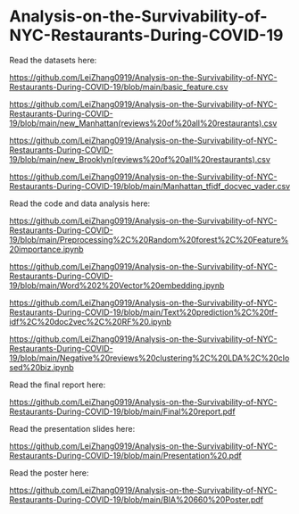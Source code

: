 # Analysis-on-the-Survivability-of-NYC-Restaurants-During-COVID-19
Read the datasets here:

https://github.com/LeiZhang0919/Analysis-on-the-Survivability-of-NYC-Restaurants-During-COVID-19/blob/main/basic_feature.csv

https://github.com/LeiZhang0919/Analysis-on-the-Survivability-of-NYC-Restaurants-During-COVID-19/blob/main/new_Manhattan(reviews%20of%20all%20restaurants).csv

https://github.com/LeiZhang0919/Analysis-on-the-Survivability-of-NYC-Restaurants-During-COVID-19/blob/main/new_Brooklyn(reviews%20of%20all%20restaurants).csv

https://github.com/LeiZhang0919/Analysis-on-the-Survivability-of-NYC-Restaurants-During-COVID-19/blob/main/Manhattan_tfidf_docvec_vader.csv


Read the code and data analysis here:

https://github.com/LeiZhang0919/Analysis-on-the-Survivability-of-NYC-Restaurants-During-COVID-19/blob/main/Preprocessing%2C%20Random%20forest%2C%20Feature%20importance.ipynb

https://github.com/LeiZhang0919/Analysis-on-the-Survivability-of-NYC-Restaurants-During-COVID-19/blob/main/Word%202%20Vector%20embedding.ipynb

https://github.com/LeiZhang0919/Analysis-on-the-Survivability-of-NYC-Restaurants-During-COVID-19/blob/main/Text%20prediction%2C%20tf-idf%2C%20doc2vec%2C%20RF%20.ipynb

https://github.com/LeiZhang0919/Analysis-on-the-Survivability-of-NYC-Restaurants-During-COVID-19/blob/main/Negative%20reviews%20clustering%2C%20LDA%2C%20closed%20biz.ipynb

Read the final report here:

https://github.com/LeiZhang0919/Analysis-on-the-Survivability-of-NYC-Restaurants-During-COVID-19/blob/main/Final%20report.pdf

Read the presentation slides here:

https://github.com/LeiZhang0919/Analysis-on-the-Survivability-of-NYC-Restaurants-During-COVID-19/blob/main/Presentation%20.pdf

Read the poster here:

https://github.com/LeiZhang0919/Analysis-on-the-Survivability-of-NYC-Restaurants-During-COVID-19/blob/main/BIA%20660%20Poster.pdf
